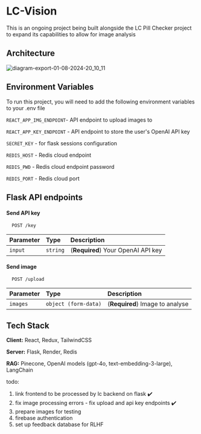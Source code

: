
# LC-Vision

This is an ongoing project being built alongside the LC Pill Checker project to expand its capabilities to allow for image analysis

## Architecture

![diagram-export-01-08-2024-20_10_11](https://github.com/user-attachments/assets/d69b9a9a-364c-4745-b36e-6038186d2047)

## Environment Variables

To run this project, you will need to add the following environment variables to your .env file

`REACT_APP_IMG_ENDPOINT`- API endpoint to upload images to

`REACT_APP_KEY_ENDPOINT` - API endpoint to store the user's OpenAI API key

`SECRET_KEY` - for flask sessions configuration

`REDIS_HOST` - Redis cloud endpoint

`REDIS_PWD` - Redis cloud endpoint password

`REDIS_PORT` - Redis cloud port



## Flask API endpoints

#### Send API key

```http
  POST /key
```

| Parameter | Type     | Description                |
| :-------- | :------- | :------------------------- |
| `input` | `string` | (**Required**) Your OpenAI API key |

#### Send image

```http
  POST /upload
```

| Parameter | Type     | Description                       |
| :-------- | :------- | :-------------------------------- |
| `images`      | `object (form-data)` | (**Required**) Image to analyse |


## Tech Stack

**Client:** React, Redux, TailwindCSS

**Server:** Flask, Render, Redis

**RAG:** Pinecone, OpenAI models (gpt-4o, text-embedding-3-large), LangChain

todo:

1. link frontend to be processed by lc backend on flask ✔️
2. fix image processing errors - fix upload and api key endpoints ✔️
3. prepare images for testing
4. firebase authentication
5. set up feedback database for RLHF
